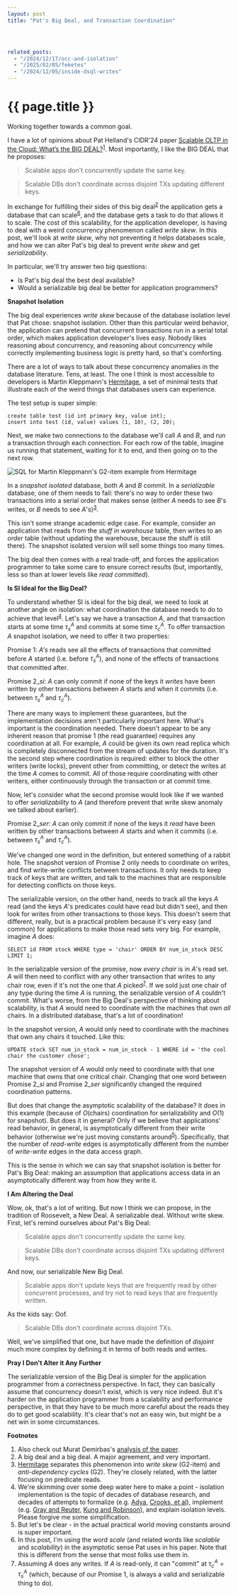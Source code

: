 ```yaml
---
layout: post
title: "Pat's Big Deal, and Transaction Coordination"




related_posts:
  - "/2024/12/17/occ-and-isolation"
  - "/2025/02/05/feketes"
  - "/2024/12/05/inside-dsql-writes"
---
```

{{ page.title }}
================

<p class="meta">Working together towards a common goal.</p>


<script>
  MathJax = {
    tex: {inlineMath: [['$', '$'], ['\\(', '\\)']]}
  };
</script>
<script id="MathJax-script" async src="https://cdn.jsdelivr.net/npm/mathjax@3/es5/tex-mml-chtml.js"></script>

I have a lot of opinions about Pat Helland's CIDR'24 paper [Scalable OLTP in the Cloud: What’s the BIG DEAL?](https://www.cidrdb.org/cidr2024/papers/p63-helland.pdf)<sup>[1](#foot1)</sup>. Most importantly, I like the BIG DEAL that he proposes:

> Scalable apps don't concurrently update the same key.

> Scalable DBs don't coordinate across disjoint TXs updating different keys.

In exchange for fulfilling their sides of this big deal<sup>[2](#foot2)</sup> the application gets a database that can scale<sup>[6](#foot6)</sup>, and the database gets a task to do that allows it to scale. The cost of this scalability, for the application developer, is having to deal with a weird concurrency phenomenon called *write skew*. In this post, we'll look at *write skew*, why not preventing it helps databases scale, and how we can alter Pat's big deal to prevent *write skew* and get *serializability*.

In particular, we'll try answer two big questions:

* Is Pat's big deal the best deal available?
* Would a serializable big deal be better for application programmers?

**Snapshot Isolation**

The big deal experiences *write skew* because of the database isolation level that Pat chose: snapshot isolation. Other than this particular weird behavior, the application can pretend that concurrent transactions run in a serial total order, which makes application developer's lives easy. Nobody likes reasoning about concurrency, and reasoning about concurrency while correctly implementing business logic is pretty hard, so that's comforting.

There are a lot of ways to talk about these concurrency anomalies in the database literature. Tens, at least. The one I think is most accessible to developers is Martin Kleppmann's [Hermitage](https://github.com/ept/hermitage/tree/master), a set of minimal tests that illustrate each of the weird things that databases users can experience.

The test setup is super simple:

    create table test (id int primary key, value int);
    insert into test (id, value) values (1, 10), (2, 20);

Next, we make two connections to the database we'll call *A* and *B*, and run a transaction through each connection. For each row of the table, imagine us running that statement, waiting for it to end, and then going on to the next row.

![SQL for Martin Kleppmann's G2-item example from Hermitage](/blog/images/write_skew.png)

In a *snapshot isolated* database, both *A* and *B* commit. In a *serializable* database, one of them needs to fail: there's no way to order these two transactions into a serial order that makes sense (either *A* needs to see *B*'s writes, or *B* needs to see *A*'s)<sup>[3](#foot3)</sup>.

This isn't some strange academic edge case. For example, consider an application that reads from the *stuff in warehouse* table, then writes to an *order* table (without updating the warehouse, because the stuff is still there). The snapshot isolated version will sell some things too many times.

The big deal then comes with a real trade-off, and forces the application programmer to take some care to ensure correct results (but, importantly, less so than at lower levels like *read committed*).

**Is SI Ideal for the Big Deal?**

To understand whether SI is ideal for the big deal, we need to look at another angle on isolation: what coordination the database needs to do to achieve that level<sup>[4](#foot4)</sup>. Let's say we have a transaction *A*, and that transaction starts at some time $\tau^A_s$ and commits at some time $\tau^A_c$. To offer transaction *A* snapshot isolation, we need to offer it two properties:

Promise $1$: *A's* reads see all the effects of transactions that committed before *A* started (i.e. before $\tau^A_s$), and none of the effects of transactions that committed after.

Promise $2\_{si}$: *A* can only commit if none of the keys it *writes* have been written by other transactions between *A* starts and when it commits (i.e. between $\tau^A_s$ and $\tau^A_c$).

There are many ways to implement these guarantees, but the implementation decisions aren't particularly important here. What's important is the coordination needed. There doesn't appear to be any inherent reason that promise 1 (the read guarantee) requires any coordination at all. For example, *A* could be given its own read replica which is completely disconnected from the stream of updates for the duration. It's the second step where coordination is required: either to block the other writers (write locks), prevent other from committing, or detect the writes at the time *A* comes to commit. All of those require coordinating with other writers, either continuously through the transaction or at commit time.

Now, let's consider what the second promise would look like if we wanted to offer *serializability* to *A* (and therefore prevent that write skew anomaly we talked about earlier).

Promise $2\_{ser}$: *A* can only commit if none of the keys it *read* have been written by other transactions between *A* starts and when it commits (i.e. between $\tau^A_s$ and $\tau^A_c$).

We've changed one word in the definition, but entered something of a rabbit hole. The snapshot version of Promise 2 only needs to coordinate on writes, and find write-write conflicts between transactions. It only needs to keep track of keys that are written, and talk to the machines that are responsible for detecting conflicts on those keys.

The serializable version, on the other hand, needs to track all the keys *A* read (and the keys *A*'s predicates could have read but didn't see), and then look for writes from other transactions to those keys. This doesn't seem that different, really, but is a practical problem because it's very easy (and common) for applications to make those read sets very big. For example, imagine *A* does:

    SELECT id FROM stock WHERE type = 'chair' ORDER BY num_in_stock DESC LIMIT 1;

In the serializable version of the promise, now *every chair* is in *A*'s read set. *A* will then need to conflict with any other transaction that writes to any chair row, even if it's not the one that *A* picked<sup>[7](#foot7)</sup>. If we sold just one chair of any type during the time *A* is running, the serializable version of *A* couldn't commit. What's worse, from the Big Deal's perspective of thinking about scalability, is that *A* would need to coordinate with the machines that own *all* chairs. In a distributed database, that's a lot of coordination!

In the snapshot version, *A* would only need to coordinate with the machines that own any chairs it touched. Like this:

    UPDATE stock SET num_in_stock = num_in_stock - 1 WHERE id = 'the cool chair the customer chose';

The snapshot version of *A* would only need to coordinate with that one machine that owns that one critical chair. Changing that one word between Promise $2\_{si}$ and Promise $2\_{ser}$ significantly changed the required coordination patterns.

But does that change the asymptotic scalability of the database? It does in this example (because of $O(\textrm{chairs})$ coordination for serializability and $O(1)$ for snapshot). But does it in general? Only if we believe that applications' read behavior, in general, is asymptotically different from their write behavior (otherwise we're just moving constants around<sup>[5](#foot5)</sup>). Specifically, that the number of *read-write* edges is asymptotically different from the number of *write-write* edges in the data access graph.

This is the sense in which we can say that snapshot isolation is better for Pat's Big Deal: making an assumption that applications access data in an asymptotically different way from how they write it.

**I Am Altering the Deal**

Wow, ok, that's a lot of writing. But now I think we can propose, in the tradition of Roosevelt, a New Deal. A serializable deal. Without write skew. First, let's remind ourselves about Pat's Big Deal:

> Scalable apps don't concurrently update the same key.

> Scalable DBs don't coordinate across disjoint TXs updating different keys.

And now, our serializable New Big Deal.

> Scalable apps don't update keys that are frequently read by other concurrent processes, and try not to read keys that are frequently written.

As the kids say: Oof.

> Scalable DBs don't coordinate across disjoint TXs.

Well, we've simplified that one, but have made the definition of *disjoint* much more complex by defining it in terms of both reads and writes.

**Pray I Don't Alter it Any Further**

The serializable version of the Big Deal is simpler for the application programmer from a correctness perspective. In fact, they can basically assume that concurrency doesn't exist, which is very nice indeed. But it's harder on the application programmer from a scalability and performance perspective, in that they have to be much more careful about the reads they do to get good scalability. It's clear that's not an easy win, but might be a net win in some circumstances.

**Footnotes**

1. <a name="foot1"></a> Also check out Murat Demirbas's [analysis of the paper](http://muratbuffalo.blogspot.com/2024/01/scalable-oltp-in-cloud-whats-big-deal.html).
1. <a name="foot2"></a> A big deal and a big deal. A major agreement, and very important.
1. <a name="foot3"></a> [Hermitage](https://github.com/ept/hermitage/tree/master) separates this phenomenon into *write skew* (G2-item) and *anti-dependency cycles* (G2). They're closely related, with the latter focusing on predicate reads.
1. <a name="foot4"></a> We're skimming over some deep water here to make a point - isolation implementation is the topic of decades of database research, and decades of attempts to formalize (e.g. [Adya](https://pmg.csail.mit.edu/papers/adya-phd.pdf), [Crooks, et al](https://www.cs.cornell.edu/lorenzo/papers/Crooks17Seeing.pdf)), implement (e.g. [Gray and Reuter](https://www.amazon.com/Transaction-Processing-Concepts-Techniques-Management/dp/1558601902/), [Kung and Robinson](https://www.eecs.harvard.edu/~htk/publication/1981-tods-kung-robinson.pdf)), and explain isolation levels. Please forgive me some simplification.
1. <a name="foot5"></a> But let's be clear - in the actual practical world moving constants around is super important.
1. <a name="foot6"></a> In this post, I'm using the word *scale* (and related words like *scalable* and *scalability*) in the asymptotic sense Pat uses in his paper. Note that this is different from the sense that most folks use them in.
1. <a name="foot7"></a> Assuming *A* does any writes. If *A* is read-only, it can "commit" at $\tau^A_c = \tau^A_s$ (which, because of our Promise 1, is always a valid and serializable thing to do).